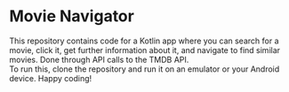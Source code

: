 # Movie Navigator

This repository contains code for a Kotlin app where you can search for a movie, click it, get further information about it, and navigate to find similar movies. Done through API calls to the TMDB API.
<br>
To run this, clone the repository and run it on an emulator or your Android device. Happy coding!
